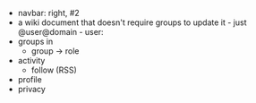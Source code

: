- navbar: right, #2
- a wiki document that doesn't require groups to update it - just @user@domain - user:
- groups in
	- group -> role
- activity
	- follow (RSS)
- profile
- privacy
